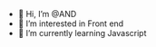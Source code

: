 - 👋 Hi, I’m @AND
- 👀 I’m interested in Front end 
- 🌱 I’m currently learning Javascript


<!---
ANDRIAMAROFAHATRA/ANDRIAMAROFAHATRA is a ✨ special ✨ repository because its `README.md` (this file) appears on your GitHub profile.
You can click the Preview link to take a look at your changes.
--->
